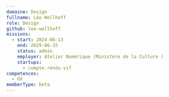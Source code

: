 ```yaml
---
domaine: Design
fullname: Léo Wellhoff
role: Design
github: leo-wellhoff
missions:
  - start: 2024-06-13
    end: 2029-06-15
    status: admin
    employer: Atelier Numérique (Ministère de la Culture )
    startups:
      - compte.rendu.vif
competences:
  - UX
memberType: beta
---
```

